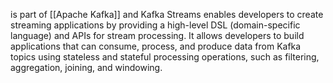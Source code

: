 is part of [[Apache Kafka]] and Kafka Streams enables developers to create streaming applications by providing a high-level DSL (domain-specific language) and APIs for stream processing. It allows developers to build applications that can consume, process, and produce data from Kafka topics using stateless and stateful processing operations, such as filtering, aggregation, joining, and windowing.